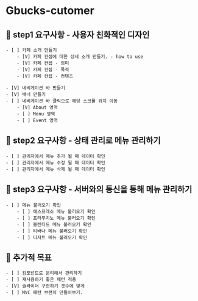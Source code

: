 # Gbucks-cutomer



## 🎯 step1 요구사항 - 사용자 친화적인 디자인
    - [ ] 카페 소개 만들기
        - [V] 카페 컨셉에 대한 상세 소개 만들기. - how to use
        - [V] 카페 컨셉 - 의미
        - [V] 카페 컨셉 - 목적
        - [V] 카페 컨셉 - 컨텐츠

    - [V] 네비게이션 바 만들기 
    - [V] 배너 만들기 
    - [ ] 네비게이션 바 클릭으로 해당 스크롤 위치 이동
        - [V] About 영역
        - [ ] Menu 영역
        - [ ] Event 영역


## 🎯 step2 요구사항 - 상태 관리로 메뉴 관리하기
    - [ ] 관리자에서 메뉴 추가 될 때 데이터 확인
    - [ ] 관리자에서 메뉴 수정 될 때 데이터 확인
    - [ ] 관리자에서 메뉴 삭제 될 때 데이터 확인

## 🎯 step3 요구사항 - 서버와의 통신을 통해 메뉴 관리하기
    - [ ] 메뉴 불러오기 확인
        - [ ] 에스프레소 메뉴 불러오기 확인
        - [ ] 프라푸치노 메뉴 불러오기 확인
        - [ ] 블렌디드 메뉴 불러오기 확인
        - [ ] 티바나 메뉴 불러오기 확인
        - [ ] 디저트 메뉴 불러오기 확인

## 🎯 추가적 목표
    - [ ] 컴포넌트로 분리해서 관리하기
    - [ ] 재사용하기 좋은 패턴 적용
    - [V] 슬라이더 구현하기 갯수에 맞게
    - [ ] MVC 패턴 브랜치 만들어보기.
    